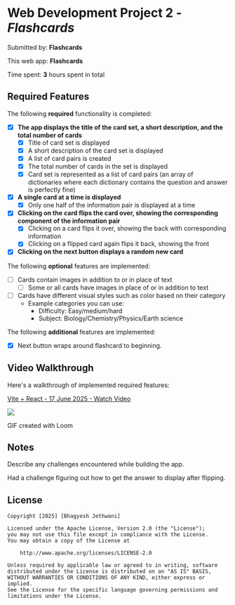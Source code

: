 # Web Development Project 2 - *Flashcards*

Submitted by: **Flashcards**

This web app: **Flashcards**

Time spent: **3** hours spent in total

## Required Features

The following **required** functionality is completed:


- [x] **The app displays the title of the card set, a short description, and the total number of cards**
  - [x] Title of card set is displayed 
  - [x] A short description of the card set is displayed 
  - [x] A list of card pairs is created
  - [x] The total number of cards in the set is displayed 
  - [x] Card set is represented as a list of card pairs (an array of dictionaries where each dictionary contains the question and answer is perfectly fine)
- [x] **A single card at a time is displayed**
  - [x] Only one half of the information pair is displayed at a time
- [x] **Clicking on the card flips the card over, showing the corresponding component of the information pair**
  - [x] Clicking on a card flips it over, showing the back with corresponding information 
  - [x] Clicking on a flipped card again flips it back, showing the front
- [x] **Clicking on the next button displays a random new card**

The following **optional** features are implemented:

- [ ] Cards contain images in addition to or in place of text
  - [ ] Some or all cards have images in place of or in addition to text
- [ ] Cards have different visual styles such as color based on their category
  - Example categories you can use:
    - Difficulty: Easy/medium/hard
    - Subject: Biology/Chemistry/Physics/Earth science

The following **additional** features are implemented:

* [x] Next button wraps around flashcard to beginning.

## Video Walkthrough

Here's a walkthrough of implemented required features:

<div>
    <a href="https://www.loom.com/share/73031c495b5f4e979484cd973157ea2c">
      <p>Vite + React - 17 June 2025 - Watch Video</p>
    </a>
    <a href="https://www.loom.com/share/73031c495b5f4e979484cd973157ea2c">
      <img style="max-width:300px;" src="https://cdn.loom.com/sessions/thumbnails/73031c495b5f4e979484cd973157ea2c-5604945156209247-full-play.gif">
    </a>
  </div>

GIF created with Loom

## Notes

Describe any challenges encountered while building the app.

Had a challenge figuring out how to get the answer to display after flipping.

## License

    Copyright [2025] [Bhagyesh Jethwani]

    Licensed under the Apache License, Version 2.0 (the "License");
    you may not use this file except in compliance with the License.
    You may obtain a copy of the License at

        http://www.apache.org/licenses/LICENSE-2.0

    Unless required by applicable law or agreed to in writing, software
    distributed under the License is distributed on an "AS IS" BASIS,
    WITHOUT WARRANTIES OR CONDITIONS OF ANY KIND, either express or implied.
    See the License for the specific language governing permissions and
    limitations under the License.
